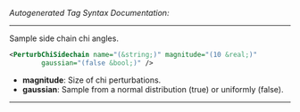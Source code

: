 <!-- THIS IS AN AUTOGENERATED FILE: Don't edit it directly, instead change the schema definition in the code itself. -->

_Autogenerated Tag Syntax Documentation:_

---
Sample side chain chi angles.

```xml
<PerturbChiSidechain name="(&string;)" magnitude="(10 &real;)"
        gaussian="(false &bool;)" />
```

-   **magnitude**: Size of chi perturbations.
-   **gaussian**: Sample from a normal distribution (true) or uniformly (false).

---
